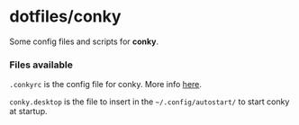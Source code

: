 # dotfiles/conky

Some config files and scripts for **conky**.

### Files available

`.conkyrc` is the config file for conky. More info [here](https://github.com/brndnmtthws/conky/wiki/Configs).

`conky.desktop` is the file to insert in the `~/.config/autostart/` to start conky at startup.